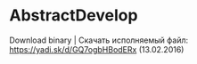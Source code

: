 # AbstractDevelop

Download binary | 
Скачать исполняемый файл:
https://yadi.sk/d/GQ7ogbHBodERx (13.02.2016)
